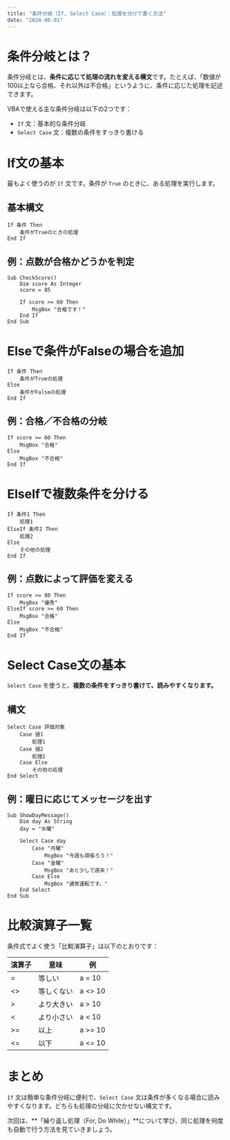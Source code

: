 ```yaml
---
title: "条件分岐（If, Select Case）：処理を分けて書く方法"
date: "2024-06-01"
---
```

# 条件分岐とは？

条件分岐とは、**条件に応じて処理の流れを変える構文**です。たとえば、「数値が100以上なら合格、それ以外は不合格」というように、条件に応じた処理を記述できます。

VBAで使える主な条件分岐は以下の2つです：

* `If` 文：基本的な条件分岐
* `Select Case` 文：複数の条件をすっきり書ける

# If文の基本

最もよく使うのが `If` 文です。条件が `True` のときに、ある処理を実行します。

## 基本構文

```vba
If 条件 Then
    条件がTrueのときの処理
End If
```

## 例：点数が合格かどうかを判定

```vba
Sub CheckScore()
    Dim score As Integer
    score = 85

    If score >= 60 Then
        MsgBox "合格です！"
    End If
End Sub
```

# Elseで条件がFalseの場合を追加

```vba
If 条件 Then
    条件がTrueの処理
Else
    条件がFalseの処理
End If
```

## 例：合格／不合格の分岐

```vba
If score >= 60 Then
    MsgBox "合格"
Else
    MsgBox "不合格"
End If
```

# ElseIfで複数条件を分ける

```vba
If 条件1 Then
    処理1
ElseIf 条件2 Then
    処理2
Else
    その他の処理
End If
```

## 例：点数によって評価を変える

```vba
If score >= 80 Then
    MsgBox "優秀"
ElseIf score >= 60 Then
    MsgBox "合格"
Else
    MsgBox "不合格"
End If
```

# Select Case文の基本

`Select Case` を使うと、**複数の条件をすっきり書けて、読みやすくなります。**

## 構文

```vba
Select Case 評価対象
    Case 値1
        処理1
    Case 値2
        処理2
    Case Else
        その他の処理
End Select
```

## 例：曜日に応じてメッセージを出す

```vba
Sub ShowDayMessage()
    Dim day As String
    day = "水曜"

    Select Case day
        Case "月曜"
            MsgBox "今週も頑張ろう！"
        Case "金曜"
            MsgBox "あと少しで週末！"
        Case Else
            MsgBox "通常運転です。"
    End Select
End Sub
```

# 比較演算子一覧

条件式でよく使う「比較演算子」は以下のとおりです：

| 演算子 | 意味    | 例       |
| --- | ----- | ------- |
| =   | 等しい   | a = 10  |
| <>  | 等しくない | a <> 10 |
| >   | より大きい | a > 10  |
| <   | より小さい | a < 10  |
| >=  | 以上    | a >= 10 |
| <=  | 以下    | a <= 10 |

# まとめ

`If` 文は簡単な条件分岐に便利で、`Select Case` 文は条件が多くなる場合に読みやすくなります。どちらも処理の分岐に欠かせない構文です。

次回は、\*\*「繰り返し処理（For, Do While）」\*\*について学び、同じ処理を何度も自動で行う方法を見ていきましょう。
